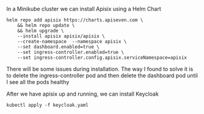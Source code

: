 In a Minikube cluster we can install Apisix using a Helm Chart

```
helm repo add apisix https://charts.apiseven.com \
    && helm repo update \
    && helm upgrade \
    --install apisix apisix/apisix \
    --create-namespace  --namespace apisix \
    --set dashboard.enabled=true \
    --set ingress-controller.enabled=true \
    --set ingress-controller.config.apisix.serviceNamespace=apisix
```

There will be some issues during installation. The way I found to solve it is to delete the ingress-controller pod and then delete the dashboard pod until I see all the pods healthy

After we have apisix up and running, we can install Keycloak

```
kubectl apply -f keycloak.yaml
```
